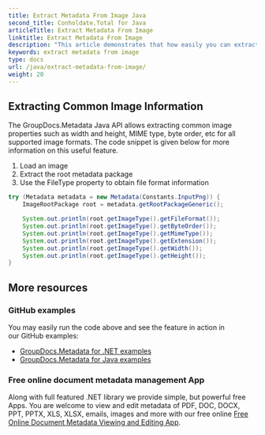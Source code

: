 ```yaml
---
title: Extract Metadata From Image Java
second_title: Conholdate.Total for Java
articleTitle: Extract Metadata From Image
linktitle: Extract Metadata From Image
description: "This article demonstrates that how easily you can extract metadata from image using Java."
keywords: extract metadata from image
type: docs
url: /java/extract-metadata-from-image/
weight: 20
---
```


## Extracting Common Image Information

The GroupDocs.Metadata Java API allows extracting common image properties such as width and height, MIME type, byte order, etc for all supported image formats. The code snippet is given below for more information on this useful feature.

1. Load an image
2. Extract the root metadata package
3. Use the FileType property to obtain file format information



```java
try (Metadata metadata = new Metadata(Constants.InputPng)) {
	ImageRootPackage root = metadata.getRootPackageGeneric();

	System.out.println(root.getImageType().getFileFormat());
	System.out.println(root.getImageType().getByteOrder());
	System.out.println(root.getImageType().getMimeType());
	System.out.println(root.getImageType().getExtension());
	System.out.println(root.getImageType().getWidth());
	System.out.println(root.getImageType().getHeight());
}
```

## More resources
### GitHub examples
You may easily run the code above and see the feature in action in our GitHub examples:
*   [GroupDocs.Metadata for .NET examples](https://github.com/groupdocs-metadata/GroupDocs.Metadata-for-.NET)    
*   [GroupDocs.Metadata for Java examples](https://github.com/groupdocs-metadata/GroupDocs.Metadata-for-Java)    

### Free online document metadata management App
Along with full featured .NET library we provide simple, but powerful free Apps.
You are welcome to view and edit metadata of PDF, DOC, DOCX, PPT, PPTX, XLS, XLSX, emails, images and more with our free online [Free Online Document Metadata Viewing and Editing App](https://products.groupdocs.app/metadata).


